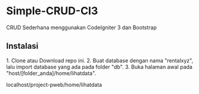 # Simple-CRUD-CI3
CRUD Sederhana menggunakan CodeIgniter 3 dan Bootstrap

<h2>Instalasi</h2>
1. Clone atau Download repo ini.
2. Buat database dengan nama "rentalxyz", lalu import database yang ada pada folder "db".
3. Buka halaman awal pada "host/[folder_anda]/home/lihatdata".

localhost/project-pweb/home/lihatdata
